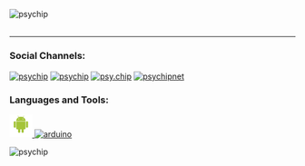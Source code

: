 <p><img align="left" src="https://github-readme-stats.vercel.app/api/top-langs?username=psychip&show_icons=true&locale=en&layout=compact" alt="psychip" /></p>&nbsp;
<br><br/>

<hr>
<h3 align="left">Social Channels:</h3>
<p align="left">
<a href="https://twitter.com/psychip" target="blank"><img align="center" src="https://raw.githubusercontent.com/rahuldkjain/github-profile-readme-generator/master/src/images/icons/Social/twitter.svg" alt="psychip" height="30" width="40" /></a>
<a href="https://linkedin.com/in/psychip" target="blank"><img align="center" src="https://raw.githubusercontent.com/rahuldkjain/github-profile-readme-generator/master/src/images/icons/Social/linked-in-alt.svg" alt="psychip" height="30" width="40" /></a>
<a href="https://instagram.com/psy.chip" target="blank"><img align="center" src="https://raw.githubusercontent.com/rahuldkjain/github-profile-readme-generator/master/src/images/icons/Social/instagram.svg" alt="psy.chip" height="30" width="40" /></a>
<a href="https://www.youtube.com/c/psychipnet" target="blank"><img align="center" src="https://raw.githubusercontent.com/rahuldkjain/github-profile-readme-generator/master/src/images/icons/Social/youtube.svg" alt="psychipnet" height="30" width="40" /></a>
</p>

<h3 align="left">Languages and Tools:</h3>
<p align="left">
  <a href="https://developer.android.com" target="_blank" rel="noreferrer"> <img src="https://raw.githubusercontent.com/devicons/devicon/master/icons/android/android-original-wordmark.svg" alt="android" width="40" height="40"/> </a>
  <a href="https://www.arduino.cc/" target="_blank" rel="noreferrer"> <img src="https://cdn.worldvectorlogo.com/logos/arduino-1.svg" alt="arduino" width="40" height="40"/> </a>
</p>

<p align="left"> <img src="https://komarev.com/ghpvc/?username=psychip&label=Profile%20views&color=0e75b6&style=flat" alt="psychip" /> </p>
